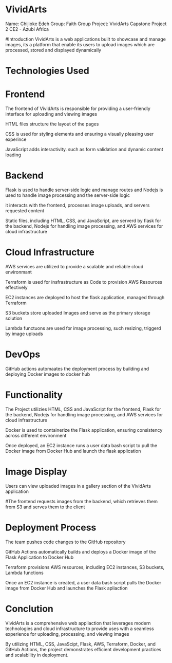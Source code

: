 # VividArts
Name: Chijioke Edeh
Group: Faith Group
Project: VividArts Capstone Project 2
CE2 - Azubi Africa

#Introduction
VividArts is a web applications built to showcase and manage images, 
its a platform that enable its users to upload images which are processed, stored and displayed dynamically

# Technologies Used 
# Frontend 
The frontend of VividArts is responsible for providing a user-friendly interface for uploading and viewing images 

HTML files structure the layout of the pages 

CSS is used for styling elements and ensuring a visually pleasing user experince 

JavaScript adds interactivity. such as form validation and dynamic content loading 


# Backend 

Flask is used to handle server-side logic and manage routes and Nodejs is used to handle image processing and the server-side logic 

it interacts with the frontend, processes image uploads, and servers requested content

Static files, including HTML, CSS, and JavaScript, are serverd by flask for the backend, Nodejs for handling image processing, and AWS services for cloud infrastructure 

# Cloud Infrastructure
AWS services are utilized to provide a scalable and reliable cloud environmant 

Terraform is used for insfrastructure as Code to provision AWS Resources effectively 

EC2 instances are deployed to host the flask application, managed through Terraform 

S3 buckets store uploaded Images and serve as the primary storage solution 

Lambda functuons are used for image processing, such resizing, triggerd by image uploads 

# DevOps
GitHub actions automaates the deployment process by building and deploying Docker images to docker hub



# Functionality
The Project utilizies HTML, CSS and JavaScript for the frontend, Flask for the backend, Nodejs for handling image processing, and AWS services for cloud infrastructure 

Docker is used to containerize the Flask application, ensuring consistency across different environment 

Once deployed, an EC2 instance runs a user data bash script to pull the Docker image from Docker Hub and launch the flask application

# Image Display
Users can view uploaded images in a gallery section of the VividArts application

#The frontend requests images from the backend, which retrieves them from S3 and serves them to the client 

# Deployment Process
The team pushes code changes to the GitHub repository

GitHub Actions automatically builds and deploys a Docker image of the Flask Application to Docker Hub

Terraform provisions AWS resources, including EC2 instances, S3 buckets, Lambda functions

Once an EC2 instance is created, a user data bash script pulls the Docker image from Docker Hub and launches the Flask apliaction

# Conclution 
VividArts is a comprehensive web appliaction that leverages modern technologies and cloud infrastructure to provide uses with a seamless experience for uploading, processing, and viewing images 

By utilizing HTML, CSS, JavaScipt, Flask, AWS, Terraform, Docker,  and GitHub Actions, the project demonstrates efficient development practices and scalability in deployment.


